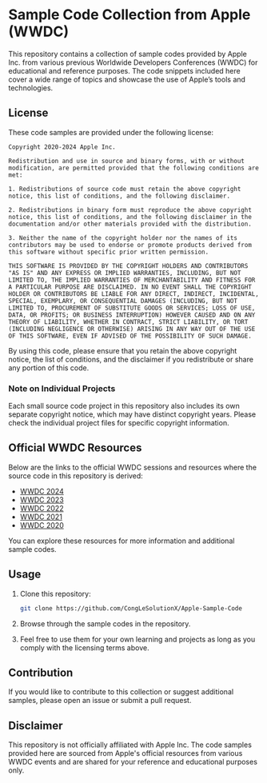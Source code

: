 # Sample Code Collection from Apple (WWDC)

This repository contains a collection of sample codes provided by Apple Inc. from various previous Worldwide Developers Conferences (WWDC) for educational and reference purposes. The code snippets included here cover a wide range of topics and showcase the use of Apple’s tools and technologies.

## License

These code samples are provided under the following license:

```
Copyright 2020-2024 Apple Inc.

Redistribution and use in source and binary forms, with or without modification, are permitted provided that the following conditions are met:

1. Redistributions of source code must retain the above copyright notice, this list of conditions, and the following disclaimer.

2. Redistributions in binary form must reproduce the above copyright notice, this list of conditions, and the following disclaimer in the documentation and/or other materials provided with the distribution.

3. Neither the name of the copyright holder nor the names of its contributors may be used to endorse or promote products derived from this software without specific prior written permission.

THIS SOFTWARE IS PROVIDED BY THE COPYRIGHT HOLDERS AND CONTRIBUTORS "AS IS" AND ANY EXPRESS OR IMPLIED WARRANTIES, INCLUDING, BUT NOT LIMITED TO, THE IMPLIED WARRANTIES OF MERCHANTABILITY AND FITNESS FOR A PARTICULAR PURPOSE ARE DISCLAIMED. IN NO EVENT SHALL THE COPYRIGHT HOLDER OR CONTRIBUTORS BE LIABLE FOR ANY DIRECT, INDIRECT, INCIDENTAL, SPECIAL, EXEMPLARY, OR CONSEQUENTIAL DAMAGES (INCLUDING, BUT NOT LIMITED TO, PROCUREMENT OF SUBSTITUTE GOODS OR SERVICES; LOSS OF USE, DATA, OR PROFITS; OR BUSINESS INTERRUPTION) HOWEVER CAUSED AND ON ANY THEORY OF LIABILITY, WHETHER IN CONTRACT, STRICT LIABILITY, OR TORT (INCLUDING NEGLIGENCE OR OTHERWISE) ARISING IN ANY WAY OUT OF THE USE OF THIS SOFTWARE, EVEN IF ADVISED OF THE POSSIBILITY OF SUCH DAMAGE.
```

By using this code, please ensure that you retain the above copyright notice, the list of conditions, and the disclaimer if you redistribute or share any portion of this code.

### Note on Individual Projects

Each small source code project in this repository also includes its own separate copyright notice, which may have distinct copyright years. Please check the individual project files for specific copyright information.

## Official WWDC Resources

Below are the links to the official WWDC sessions and resources where the source code in this repository is derived:


- [WWDC 2024](https://developer.apple.com/sample-code/wwdc/2024/) 
- [WWDC 2023](https://developer.apple.com/sample-code/wwdc/2023/) 
- [WWDC 2022](https://developer.apple.com/sample-code/wwdc/2022/) 
- [WWDC 2021](https://developer.apple.com/sample-code/wwdc/2021/) 
- [WWDC 2020](https://developer.apple.com/sample-code/wwdc/2020/)

You can explore these resources for more information and additional sample codes.

## Usage

1. Clone this repository:
   ```bash
   git clone https://github.com/CongLeSolutionX/Apple-Sample-Code
   ```

2. Browse through the sample codes in the repository.

3. Feel free to use them for your own learning and projects as long as you comply with the licensing terms above.

## Contribution

If you would like to contribute to this collection or suggest additional samples, please open an issue or submit a pull request.

## Disclaimer

This repository is not officially affiliated with Apple Inc. The code samples provided here are sourced from Apple's official resources from various WWDC events and are shared for your reference and educational purposes only.